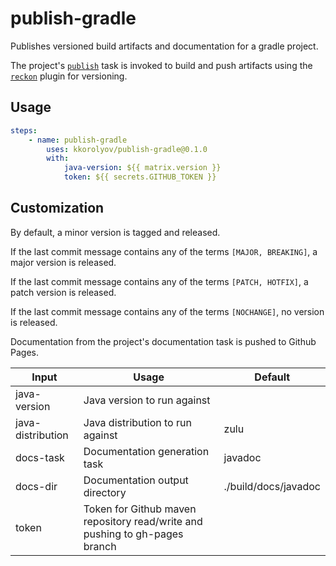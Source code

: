 # publish-gradle

Publishes versioned build artifacts and documentation for a gradle project.

The project's [`publish`](https://docs.gradle.org/current/userguide/publishing_maven.html) task is invoked to build and push artifacts using the [`reckon`](https://github.com/ajoberstar/reckon) plugin for versioning.

## Usage

```yaml
steps:
	- name: publish-gradle
		uses: kkorolyov/publish-gradle@0.1.0
		with:
			java-version: ${{ matrix.version }}
			token: ${{ secrets.GITHUB_TOKEN }}
```

## Customization

By default, a minor version is tagged and released.

If the last commit message contains any of the terms `[MAJOR, BREAKING]`, a major version is released.

If the last commit message contains any of the terms `[PATCH, HOTFIX]`, a patch version is released.

If the last commit message contains any of the terms `[NOCHANGE]`, no version is released.

Documentation from the project's documentation task is pushed to Github Pages.

| Input             | Usage                                                                       | Default              |
| ----------------- | --------------------------------------------------------------------------- | -------------------- |
| java-version      | Java version to run against                                                 |                      |
| java-distribution | Java distribution to run against                                            | zulu                 |
| docs-task         | Documentation generation task                                               | javadoc              |
| docs-dir          | Documentation output directory                                              | ./build/docs/javadoc |
| token             | Token for Github maven repository read/write and pushing to gh-pages branch |                      |
